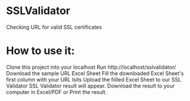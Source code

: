 # SSLValidator
Checking URL for valid SSL certificates



# How to use it:
Clone this project into your localhost
Run http://localhost/sslvalidator/
Download the sample URL Excel Sheet
Fill the downloaded Excel Sheet's first column with your URL lsits
Upload the fiilled Excel Sheet to our SSL Validator
SSL Validator result will appear.
Download the result to your computer in Excel/PDF or Print the result.
